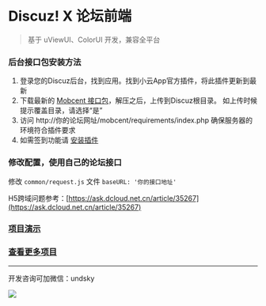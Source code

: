 # Discuz! X 论坛前端

> 基于 uViewUI、ColorUI 开发，兼容全平台

### 后台接口包安装方法


1. 登录您的Discuz后台，找到应用。找到小云App官方插件，将此插件更新到最新
1. 下载最新的 [Mobcent 接口包](https://gitee.com/undsky/mobcent)，解压之后，上传到Discuz根目录。 如上传时候提示覆盖目录，请选择“是”
1. 访问 http://你的论坛网址/mobcent/requirements/index.php 确保服务器的环境符合插件要求
1. 如需签到功能请 [安装插件](https://addon.dismall.com/plugins/dsu_paulsign.html)

### 修改配置，使用自己的论坛接口

修改 `common/request.js` 文件 `baseURL: '你的接口地址'`

H5跨域问题参考：[https://ask.dcloud.net.cn/article/35267](https://ask.dcloud.net.cn/article/35267)

### [项目演示](https://bbs.undsky.com/h5/#/)

### [查看更多项目](https://www.undsky.com)

-------
开发咨询可加微信：undsky

![](https://undsky.com/public/img/wx.jpeg)